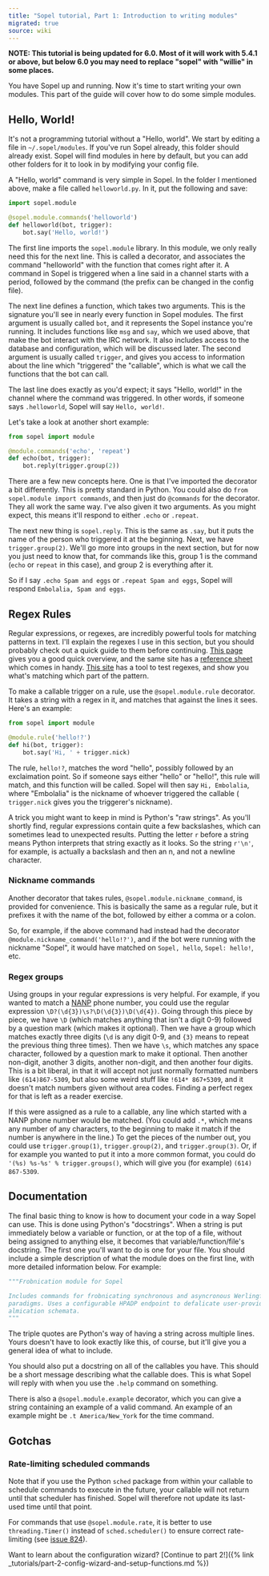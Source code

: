 ```yaml
---
title: "Sopel tutorial, Part 1: Introduction to writing modules"
migrated: true
source: wiki
---
```


**NOTE: This tutorial is being updated for 6.0. Most of it will work with 5.4.1
or above, but below 6.0 you may need to replace "sopel" with "willie" in some
places.**

You have Sopel up and running. Now it's time to start writing your own
modules. This part of the guide will cover how to do some simple modules.

## Hello, World!

It's not a programming tutorial without a "Hello, world". We start by editing a
file in `~/.sopel/modules`. If you've run Sopel already, this folder should
already exist. Sopel will find modules in here by default, but you can add
other folders for it to look in by modifying your config file.

A "Hello, world" command is very simple in Sopel. In the folder I mentioned
above, make a file called `helloworld.py`. In it, put the following and save:

```python
import sopel.module

@sopel.module.commands('helloworld')
def helloworld(bot, trigger):
    bot.say('Hello, world!')
```

The first line imports the `sopel.module` library. In this module, we only
really need this for the next line. This is called a decorator, and associates
the command "helloworld" with the function that comes right after it. A command
in Sopel is triggered when a line said in a channel starts with a period,
followed by the command (the prefix can be changed in the config file).

The next line defines a function, which takes two arguments. This is the
signature you'll see in nearly every function in Sopel modules. The first
argument is usually called `bot`, and it represents the Sopel instance you're
running. It includes functions like `msg` and `say`, which we used above, that
make the bot interact with the IRC network. It also includes access to the
database and configuration, which will be discussed later. The second argument
is usually called `trigger`, and gives you access to information about the line
which "triggered" the "callable", which is what we call the functions that the
bot can call.

The last line does exactly as you'd expect; it says "Hello, world!" in the
channel where the command was triggered. In other words, if someone says
`.helloworld`, Sopel will say `Hello, world!`.

Let's take a look at another short example:

```python
from sopel import module

@module.commands('echo', 'repeat')
def echo(bot, trigger):
    bot.reply(trigger.group(2))
```

There are a few new concepts here. One is that I've imported the decorator a
bit differently. This is pretty standard in Python. You could also do
`from sopel.module import commands`, and then just do `@commands` for the
decorator. They all work the same way. I've also given it two arguments. As you
might expect, this means it'll respond to either `.echo` or `.repeat`.

The next new thing is `sopel.reply`. This is the same as `.say`, but it puts
the name of the person who triggered it at the beginning. Next, we have
`trigger.group(2)`. We'll go more into groups in the next section, but for now
you just need to know that, for commands like this, group 1 is the command
(`echo` or `repeat` in this case), and group 2 is everything after it.

So if I say `.echo Spam and eggs` or `.repeat Spam and eggs`, Sopel will
respond `Embolalia, Spam and eggs`.

## Regex Rules

Regular expressions, or regexes, are incredibly powerful tools for matching
patterns in text. I'll explain the regexes I use in this section, but you
should probably check out a quick guide to them before continuing.
[This page](http://www.regular-expressions.info/quickstart.html) gives you a
good quick overview, and the same site has a
[reference sheet](http://www.regular-expressions.info/reference.html) which
comes in handy. [This site](http://www.gskinner.com/RegExr/) has a tool to
test regexes, and show you what's matching which part of the pattern.

To make a callable trigger on a rule, use the `@sopel.module.rule` decorator.
It takes a string with a regex in it, and matches that against the lines it
sees. Here's an example:

```python
from sopel import module

@module.rule('hello!?')
def hi(bot, trigger):
    bot.say('Hi, ' + trigger.nick)
```

The rule, `hello!?`, matches the word "hello", possibly followed by an 
exclaimation point. So if someone says either "hello" or "hello!", this
rule will match, and this function will be called. Sopel will then say
`Hi, Embolalia`, where "Embolalia" is the nickname of whoever triggered the
callable ( `trigger.nick` gives you the triggerer's nickname).

A trick you might want to keep in mind is Python's "raw strings". As you'll
shortly find, regular expressions contain quite a few backslashes, which can
sometimes lead to unexpected results. Putting the letter `r` before a string
means Python interprets that string exactly as it looks. So the string `r'\n'`,
for example, is actually a backslash and then an n, and not a newline character.

### Nickname commands

Another decorator that takes rules, `@sopel.module.nickname_command`, is
provided for convenience. This is basically the same as a regular rule, but it
prefixes it with the name of the bot, followed by either a comma or a colon.

So, for example, if the above command had instead had the decorator
`@module.nickname_command('hello!?')`, and if the bot were running with the
nickname "Sopel", it would have matched on `Sopel, hello`, `Sopel: hello!`,
etc.

### Regex groups

Using groups in your regular expressions is very helpful. For example, if you
wanted to match a [NANP](https://en.wikipedia.org/wiki/North_American_Numbering_Plan)
phone number, you could use the regular expression 
`\D?(\d{3})\s?\D(\d{3})\D(\d{4})`. Going through this piece by piece, we have
`\D` (which matches anything that isn't a digit 0-9) followed by a question
mark (which makes it optional). Then we have a group which matches exactly
three digits (`\d` is any digit 0-9, and `{3}` means to repeat the previous
thing three times). Then we have `\s`, which matches any space character,
followed by a question mark to make it optional. Then another non-digit,
another 3 digits, another non-digit, and then another four digits. This is a
bit liberal, in that it will accept not just normally formatted numbers like
`(614)867-5309`, but also some weird stuff like `!614* 867+5309`, and it
doesn't match numbers given without area codes. Finding a perfect regex for
that is left as a reader exercise.

If this were assigned as a rule to a callable, any line which started with a
NANP phone number would be matched. (You could add `.*`, which means any number
of any characters, to the beginning to make it match if the number is anywhere
in the line.) To get the pieces of the number out, you could use
`trigger.group(1)`, `trigger.group(2)`, and `trigger.group(3)`. Or, if for
example you wanted to put it into a more common format, you could do
`'(%s) %s-%s' % trigger.groups()`, which will give you (for example)
`(614) 867-5309`.

## Documentation

The final basic thing to know is how to document your code in a way Sopel can
use. This is done using Python's "docstrings". When a string is put immediately
below a variable or function, or at the top of a file, without being assigned
to anything else, it becomes that variable/function/file's docstring.
The first one you'll want to do is one for your file. You should include a
simple description of what the module does on the first line, with more
detailed information below. For example:

```python
"""Frobnication module for Sopel

Includes commands for frobnicating synchronous and asyncronous Werlingford
paradigms. Uses a configurable HPADP endpoint to defalicate user-provided
almication schemata.
"""
```

The triple quotes are Python's way of having a string across multiple lines.
Yours doesn't have to look exactly like this, of course, but it'll give you a
general idea of what to include.

You should also put a docstring on all of the callables you have. This should
be a short message describing what the callable does. This is what Sopel will
reply with when you use the `.help` command on something.

There is also a `@sopel.module.example` decorator, which you can give a string
containing an example of a valid command. An example of an example might be
`.t America/New_York` for the time command.

## Gotchas

### Rate-limiting scheduled commands

Note that if you use the Python `sched` package from within your callable to
schedule commands to execute in the future, your callable will not return until
that scheduler has finished. Sopel will therefore not update its last-used time
until that point.

For commands that use `@sopel.module.rate`, it is better to use
`threading.Timer()` instead of `sched.scheduler()` to ensure correct
rate-limiting (see [issue 824](https://github.com/sopel-irc/sopel/issues/824)).

Want to learn about the configuration wizard?
[Continue to part 2!]({% link _tutorials/part-2-config-wizard-and-setup-functions.md %})
